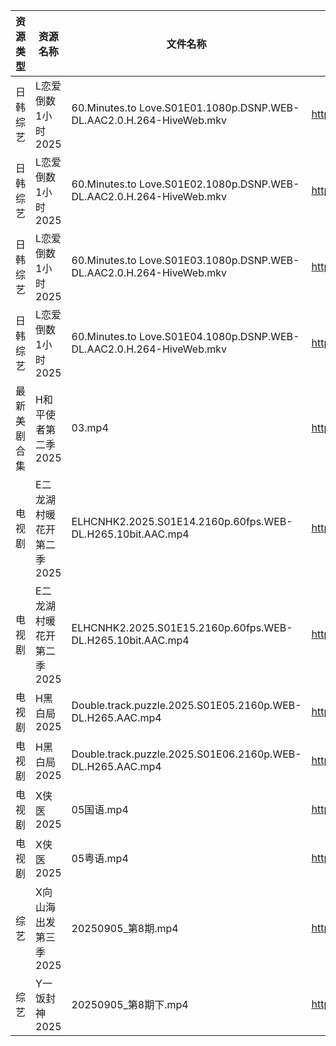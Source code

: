 | 资源类型   | 资源名称            | 文件名称                                                                 | 分享链接                                 | 更新时间                |
| ------ | --------------- | -------------------------------------------------------------------- | ------------------------------------ | ------------------- |
| 日韩综艺   | L恋爱倒数1小时2025    | 60.Minutes.to Love.S01E01.1080p.DSNP.WEB-DL.AAC2.0.H.264-HiveWeb.mkv | https://pan.quark.cn/s/8e32fe75dba6  | 2025-09-06 10:30:40 |
| 日韩综艺   | L恋爱倒数1小时2025    | 60.Minutes.to Love.S01E02.1080p.DSNP.WEB-DL.AAC2.0.H.264-HiveWeb.mkv | https://pan.quark.cn/s/8e32fe75dba6  | 2025-09-06 10:30:36 |
| 日韩综艺   | L恋爱倒数1小时2025    | 60.Minutes.to Love.S01E03.1080p.DSNP.WEB-DL.AAC2.0.H.264-HiveWeb.mkv | https://pan.quark.cn/s/8e32fe75dba6  | 2025-09-06 10:30:44 |
| 日韩综艺   | L恋爱倒数1小时2025    | 60.Minutes.to Love.S01E04.1080p.DSNP.WEB-DL.AAC2.0.H.264-HiveWeb.mkv | https://pan.quark.cn/s/8e32fe75dba6  | 2025-09-06 10:30:53 |
| 最新美剧合集 | H和平使者第二季2025    | 03.mp4                                                               | https://www.alipan.com/s/5Gf8XwFvkUq | 2025-09-06 09:59:39 |
| 电视剧    | E二龙湖村暖花开第二季2025 | ELHCNHK2.2025.S01E14.2160p.60fps.WEB-DL.H265.10bit.AAC.mp4           | https://pan.quark.cn/s/8fd0747e49e4  | 2025-09-06 16:15:35 |
| 电视剧    | E二龙湖村暖花开第二季2025 | ELHCNHK2.2025.S01E15.2160p.60fps.WEB-DL.H265.10bit.AAC.mp4           | https://pan.quark.cn/s/8fd0747e49e4  | 2025-09-06 16:15:32 |
| 电视剧    | H黑白局2025        | Double.track.puzzle.2025.S01E05.2160p.WEB-DL.H265.AAC.mp4            | https://pan.quark.cn/s/18c72e14cfcd  | 2025-09-06 16:17:31 |
| 电视剧    | H黑白局2025        | Double.track.puzzle.2025.S01E06.2160p.WEB-DL.H265.AAC.mp4            | https://pan.quark.cn/s/18c72e14cfcd  | 2025-09-06 16:17:28 |
| 电视剧    | X侠医2025         | 05国语.mp4                                                             | https://pan.quark.cn/s/9e02baaca836  | 2025-09-06 10:24:25 |
| 电视剧    | X侠医2025         | 05粤语.mp4                                                             | https://pan.quark.cn/s/9e02baaca836  | 2025-09-06 10:24:30 |
| 综艺     | X向山海出发第三季2025   | 20250905_第8期.mp4                                                     | https://www.alipan.com/s/e8WMpKpkP9w | 2025-09-06 00:01:09 |
| 综艺     | Y一饭封神2025       | 20250905_第8期下.mp4                                                    | https://www.alipan.com/s/w4Qpfj6YdVw | 2025-09-06 00:01:15 |
